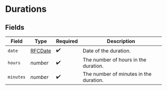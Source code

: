 # Durations


## Fields

| Field                                  | Type                                   | Required                               | Description                            |
| -------------------------------------- | -------------------------------------- | -------------------------------------- | -------------------------------------- |
| `date`                                 | [RFCDate](../../../types/rfcdate.md)   | :heavy_check_mark:                     | Date of the duration.                  |
| `hours`                                | *number*                               | :heavy_check_mark:                     | The number of hours in the duration.   |
| `minutes`                              | *number*                               | :heavy_check_mark:                     | The number of minutes in the duration. |